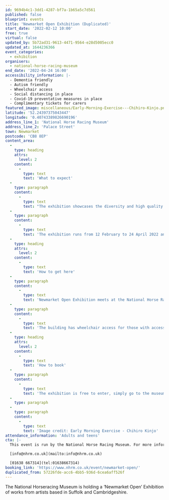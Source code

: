 ```yaml
---
id: 9694b4c1-3dd1-4287-bf7a-1b65a5c7d561
published: false
blueprint: events
title: 'Newmarket Open Exhibition (Duplicated)'
start_date: '2022-02-12 10:00'
free: true
virtual: false
updated_by: 5b72ad31-9613-4471-9564-e28d5005ecc0
updated_at: 1644236366
event_categories:
  - exhibition
organisers:
  - national-horse-racing-museum
end_date: '2022-04-24 16:00'
accessibility_information: |-
  - Dementia friendly 
  - Autism friendly
  - Wheelchair access
  - Social distancing in place 
  - Covid-19 preventative measures in place 
  - Complimentary tickets for carers
featured_image: miscellaneous/Early-Morning-Exercise---Chihiro-Kinjo.png
latitude: '52.24397375043447'
longitude: '0.40743389826690196'
address_line_1: 'National Horse Racing Museum'
address_line_2: 'Palace Street'
town: Newmarket
postcode: 'CB8 8EP'
content_area:
  -
    type: heading
    attrs:
      level: 2
    content:
      -
        type: text
        text: 'What to expect'
  -
    type: paragraph
    content:
      -
        type: text
        text: "The exhibition showcases the diversity and high quality of creative work being produced in the region and are available to purchase from £75 – we hope you'll find a piece that you love! The artworks show a great variety of media and subject matter, and the selection panel made choices in the hope that the exhibition will delight and challenge visitors. "
  -
    type: paragraph
    content:
      -
        type: text
        text: 'The exhibition runs from 12 February to 24 April 2022 and is free to visit.'
  -
    type: heading
    attrs:
      level: 2
    content:
      -
        type: text
        text: 'How to get here'
  -
    type: paragraph
    content:
      -
        type: text
        text: 'Newmarket Open Exhibition meets at the National Horse Racing Museum, Palace Street, Newmarket, CB8 8EP.'
  -
    type: paragraph
    content:
      -
        type: text
        text: 'The building has wheelchair access for those with accessibility needs.'
  -
    type: heading
    attrs:
      level: 2
    content:
      -
        type: text
        text: 'How to book'
  -
    type: paragraph
    content:
      -
        type: text
        text: 'The exhibition is free to enter, simply go to the museum shop for a wristband.'
  -
    type: paragraph
  -
    type: paragraph
    content:
      -
        type: text
        text: 'Image credit: Early Morning Exercise - Chihiro Kinjo'
attendance_information: 'Adults and teens'
cta: |-
  This event is run by the National Horse Racing Museum. For more information please get in touch via:

  [info@nhrm.co.uk](mailto:info@nhrm.co.uk)

  [01638 667314](tel:01638667314)
booking_link: 'https://www.nhrm.co.uk/event/newmarket-open/'
duplicated_from: 57226fde-acc6-4bb5-936d-6cea6aff526f
---
```

The National Horseracing Museum is holding a ‘Newmarket Open’ Exhibition of works from artists based in Suffolk and Cambridgeshire.